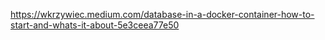 https://wkrzywiec.medium.com/database-in-a-docker-container-how-to-start-and-whats-it-about-5e3ceea77e50